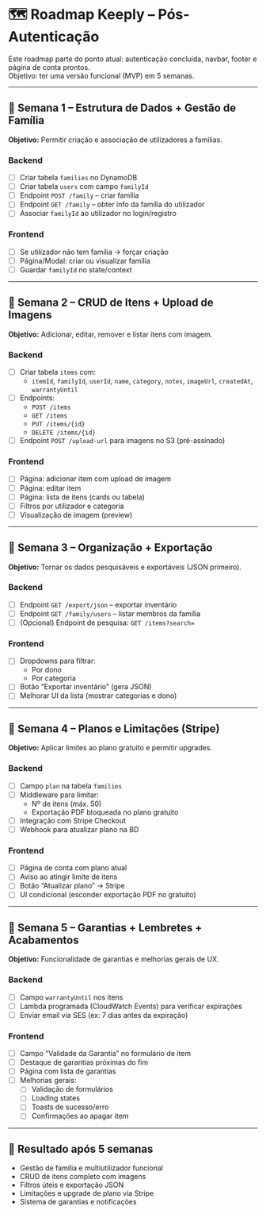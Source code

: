 # 🗺️ Roadmap Keeply – Pós-Autenticação

Este roadmap parte do ponto atual: autenticação concluída, navbar, footer e página de conta prontos.  
Objetivo: ter uma versão funcional (MVP) em 5 semanas.

---

## 📍 Semana 1 – Estrutura de Dados + Gestão de Família

**Objetivo:** Permitir criação e associação de utilizadores a famílias.

### Backend
- [ ] Criar tabela `families` no DynamoDB
- [ ] Criar tabela `users` com campo `familyId`
- [ ] Endpoint `POST /family` – criar família
- [ ] Endpoint `GET /family` – obter info da família do utilizador
- [ ] Associar `familyId` ao utilizador no login/registro

### Frontend
- [ ] Se utilizador não tem família → forçar criação
- [ ] Página/Modal: criar ou visualizar família
- [ ] Guardar `familyId` no state/context

---

## 📍 Semana 2 – CRUD de Itens + Upload de Imagens

**Objetivo:** Adicionar, editar, remover e listar itens com imagem.

### Backend
- [ ] Criar tabela `items` com:
  - `itemId`, `familyId`, `userId`, `name`, `category`, `notes`, `imageUrl`, `createdAt`, `warrantyUntil`
- [ ] Endpoints:
  - `POST /items`
  - `GET /items`
  - `PUT /items/{id}`
  - `DELETE /items/{id}`
- [ ] Endpoint `POST /upload-url` para imagens no S3 (pré-assinado)

### Frontend
- [ ] Página: adicionar item com upload de imagem
- [ ] Página: editar item
- [ ] Página: lista de itens (cards ou tabela)
- [ ] Filtros por utilizador e categoria
- [ ] Visualização de imagem (preview)

---

## 📍 Semana 3 – Organização + Exportação

**Objetivo:** Tornar os dados pesquisáveis e exportáveis (JSON primeiro).

### Backend
- [ ] Endpoint `GET /export/json` – exportar inventário
- [ ] Endpoint `GET /family/users` – listar membros da família
- [ ] (Opcional) Endpoint de pesquisa: `GET /items?search=`

### Frontend
- [ ] Dropdowns para filtrar:
  - Por dono
  - Por categoria
- [ ] Botão “Exportar inventário” (gera JSON)
- [ ] Melhorar UI da lista (mostrar categorias e dono)

---

## 📍 Semana 4 – Planos e Limitações (Stripe)

**Objetivo:** Aplicar limites ao plano gratuito e permitir upgrades.

### Backend
- [ ] Campo `plan` na tabela `families`
- [ ] Middleware para limitar:
  - Nº de itens (máx. 50)
  - Exportação PDF bloqueada no plano gratuito
- [ ] Integração com Stripe Checkout
- [ ] Webhook para atualizar plano na BD

### Frontend
- [ ] Página de conta com plano atual
- [ ] Aviso ao atingir limite de itens
- [ ] Botão “Atualizar plano” → Stripe
- [ ] UI condicional (esconder exportação PDF no gratuito)

---

## 📍 Semana 5 – Garantias + Lembretes + Acabamentos

**Objetivo:** Funcionalidade de garantias e melhorias gerais de UX.

### Backend
- [ ] Campo `warrantyUntil` nos itens
- [ ] Lambda programada (CloudWatch Events) para verificar expirações
- [ ] Enviar email via SES (ex: 7 dias antes da expiração)

### Frontend
- [ ] Campo “Validade da Garantia” no formulário de item
- [ ] Destaque de garantias próximas do fim
- [ ] Página com lista de garantias
- [ ] Melhorias gerais:
  - [ ] Validação de formulários
  - [ ] Loading states
  - [ ] Toasts de sucesso/erro
  - [ ] Confirmações ao apagar item

---

## 🎯 Resultado após 5 semanas

- Gestão de família e multiutilizador funcional
- CRUD de itens completo com imagens
- Filtros úteis e exportação JSON
- Limitações e upgrade de plano via Stripe
- Sistema de garantias e notificações
